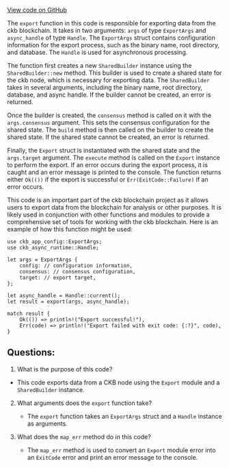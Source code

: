 [View code on GitHub](https://github.com/nervosnetwork/ckb/blob/develop/ckb-bin/src/subcommand/export.rs)

The `export` function in this code is responsible for exporting data from the ckb blockchain. It takes in two arguments: `args` of type `ExportArgs` and `async_handle` of type `Handle`. The `ExportArgs` struct contains configuration information for the export process, such as the binary name, root directory, and database. The `Handle` is used for asynchronous processing.

The function first creates a new `SharedBuilder` instance using the `SharedBuilder::new` method. This builder is used to create a shared state for the ckb node, which is necessary for exporting data. The `SharedBuilder` takes in several arguments, including the binary name, root directory, database, and async handle. If the builder cannot be created, an error is returned.

Once the builder is created, the `consensus` method is called on it with the `args.consensus` argument. This sets the consensus configuration for the shared state. The `build` method is then called on the builder to create the shared state. If the shared state cannot be created, an error is returned.

Finally, the `Export` struct is instantiated with the shared state and the `args.target` argument. The `execute` method is called on the `Export` instance to perform the export. If an error occurs during the export process, it is caught and an error message is printed to the console. The function returns either `Ok(())` if the export is successful or `Err(ExitCode::Failure)` if an error occurs.

This code is an important part of the ckb blockchain project as it allows users to export data from the blockchain for analysis or other purposes. It is likely used in conjunction with other functions and modules to provide a comprehensive set of tools for working with the ckb blockchain. Here is an example of how this function might be used:

```
use ckb_app_config::ExportArgs;
use ckb_async_runtime::Handle;

let args = ExportArgs {
    config: // configuration information,
    consensus: // consensus configuration,
    target: // export target,
};

let async_handle = Handle::current();
let result = export(args, async_handle);

match result {
    Ok(()) => println!("Export successful!"),
    Err(code) => println!("Export failed with exit code: {:?}", code),
}
```
## Questions:
 1. What is the purpose of this code?
   - This code exports data from a CKB node using the `Export` module and a `SharedBuilder` instance.

2. What arguments does the `export` function take?
   - The `export` function takes an `ExportArgs` struct and a `Handle` instance as arguments.

3. What does the `map_err` method do in this code?
   - The `map_err` method is used to convert an `Export` module error into an `ExitCode` error and print an error message to the console.
